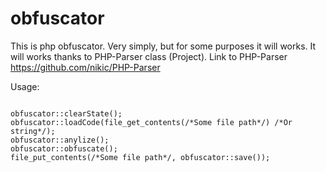 obfuscator
==========
This is php obfuscator. Very simply, but for some purposes it will works.
It will works thanks to PHP-Parser class (Project).
Link to PHP-Parser https://github.com/nikic/PHP-Parser

Usage:
<pre><code>
obfuscator::clearState();
obfuscator::loadCode(file_get_contents(/*Some file path*/) /*Or string*/);
obfuscator::anylize();
obfuscator::obfuscate();
file_put_contents(/*Some file path*/, obfuscator::save());
</code></pre>

